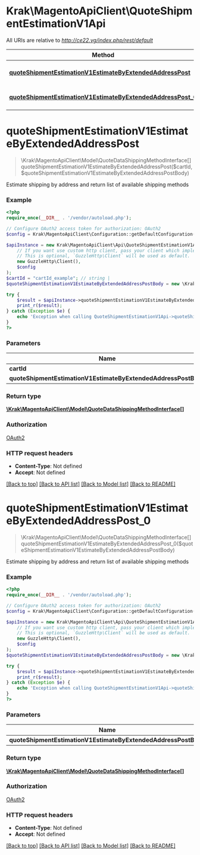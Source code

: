 # Krak\MagentoApiClient\QuoteShipmentEstimationV1Api

All URIs are relative to *http://ce22.vg/index.php/rest/default*

Method | HTTP request | Description
------------- | ------------- | -------------
[**quoteShipmentEstimationV1EstimateByExtendedAddressPost**](QuoteShipmentEstimationV1Api.md#quoteShipmentEstimationV1EstimateByExtendedAddressPost) | **POST** /V1/carts/{cartId}/estimate-shipping-methods | 
[**quoteShipmentEstimationV1EstimateByExtendedAddressPost_0**](QuoteShipmentEstimationV1Api.md#quoteShipmentEstimationV1EstimateByExtendedAddressPost_0) | **POST** /V1/carts/mine/estimate-shipping-methods | 


# **quoteShipmentEstimationV1EstimateByExtendedAddressPost**
> \Krak\MagentoApiClient\Model\QuoteDataShippingMethodInterface[] quoteShipmentEstimationV1EstimateByExtendedAddressPost($cartId, $quoteShipmentEstimationV1EstimateByExtendedAddressPostBody)



Estimate shipping by address and return list of available shipping methods

### Example
```php
<?php
require_once(__DIR__ . '/vendor/autoload.php');

// Configure OAuth2 access token for authorization: OAuth2
$config = Krak\MagentoApiClient\Configuration::getDefaultConfiguration()->setAccessToken('YOUR_ACCESS_TOKEN');

$apiInstance = new Krak\MagentoApiClient\Api\QuoteShipmentEstimationV1Api(
    // If you want use custom http client, pass your client which implements `GuzzleHttp\ClientInterface`.
    // This is optional, `GuzzleHttp\Client` will be used as default.
    new GuzzleHttp\Client(),
    $config
);
$cartId = "cartId_example"; // string | 
$quoteShipmentEstimationV1EstimateByExtendedAddressPostBody = new \Krak\MagentoApiClient\Model\QuoteShipmentEstimationV1EstimateByExtendedAddressPostBody(); // \Krak\MagentoApiClient\Model\QuoteShipmentEstimationV1EstimateByExtendedAddressPostBody | 

try {
    $result = $apiInstance->quoteShipmentEstimationV1EstimateByExtendedAddressPost($cartId, $quoteShipmentEstimationV1EstimateByExtendedAddressPostBody);
    print_r($result);
} catch (Exception $e) {
    echo 'Exception when calling QuoteShipmentEstimationV1Api->quoteShipmentEstimationV1EstimateByExtendedAddressPost: ', $e->getMessage(), PHP_EOL;
}
?>
```

### Parameters

Name | Type | Description  | Notes
------------- | ------------- | ------------- | -------------
 **cartId** | **string**|  |
 **quoteShipmentEstimationV1EstimateByExtendedAddressPostBody** | [**\Krak\MagentoApiClient\Model\QuoteShipmentEstimationV1EstimateByExtendedAddressPostBody**](../Model/QuoteShipmentEstimationV1EstimateByExtendedAddressPostBody.md)|  | [optional]

### Return type

[**\Krak\MagentoApiClient\Model\QuoteDataShippingMethodInterface[]**](../Model/QuoteDataShippingMethodInterface.md)

### Authorization

[OAuth2](../../README.md#OAuth2)

### HTTP request headers

 - **Content-Type**: Not defined
 - **Accept**: Not defined

[[Back to top]](#) [[Back to API list]](../../README.md#documentation-for-api-endpoints) [[Back to Model list]](../../README.md#documentation-for-models) [[Back to README]](../../README.md)

# **quoteShipmentEstimationV1EstimateByExtendedAddressPost_0**
> \Krak\MagentoApiClient\Model\QuoteDataShippingMethodInterface[] quoteShipmentEstimationV1EstimateByExtendedAddressPost_0($quoteShipmentEstimationV1EstimateByExtendedAddressPostBody)



Estimate shipping by address and return list of available shipping methods

### Example
```php
<?php
require_once(__DIR__ . '/vendor/autoload.php');

// Configure OAuth2 access token for authorization: OAuth2
$config = Krak\MagentoApiClient\Configuration::getDefaultConfiguration()->setAccessToken('YOUR_ACCESS_TOKEN');

$apiInstance = new Krak\MagentoApiClient\Api\QuoteShipmentEstimationV1Api(
    // If you want use custom http client, pass your client which implements `GuzzleHttp\ClientInterface`.
    // This is optional, `GuzzleHttp\Client` will be used as default.
    new GuzzleHttp\Client(),
    $config
);
$quoteShipmentEstimationV1EstimateByExtendedAddressPostBody = new \Krak\MagentoApiClient\Model\QuoteShipmentEstimationV1EstimateByExtendedAddressPostBody1(); // \Krak\MagentoApiClient\Model\QuoteShipmentEstimationV1EstimateByExtendedAddressPostBody1 | 

try {
    $result = $apiInstance->quoteShipmentEstimationV1EstimateByExtendedAddressPost_0($quoteShipmentEstimationV1EstimateByExtendedAddressPostBody);
    print_r($result);
} catch (Exception $e) {
    echo 'Exception when calling QuoteShipmentEstimationV1Api->quoteShipmentEstimationV1EstimateByExtendedAddressPost_0: ', $e->getMessage(), PHP_EOL;
}
?>
```

### Parameters

Name | Type | Description  | Notes
------------- | ------------- | ------------- | -------------
 **quoteShipmentEstimationV1EstimateByExtendedAddressPostBody** | [**\Krak\MagentoApiClient\Model\QuoteShipmentEstimationV1EstimateByExtendedAddressPostBody1**](../Model/QuoteShipmentEstimationV1EstimateByExtendedAddressPostBody1.md)|  | [optional]

### Return type

[**\Krak\MagentoApiClient\Model\QuoteDataShippingMethodInterface[]**](../Model/QuoteDataShippingMethodInterface.md)

### Authorization

[OAuth2](../../README.md#OAuth2)

### HTTP request headers

 - **Content-Type**: Not defined
 - **Accept**: Not defined

[[Back to top]](#) [[Back to API list]](../../README.md#documentation-for-api-endpoints) [[Back to Model list]](../../README.md#documentation-for-models) [[Back to README]](../../README.md)

